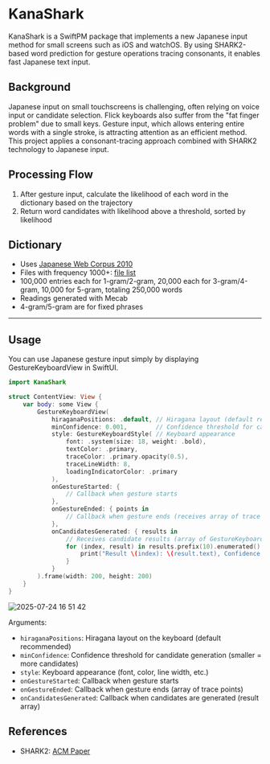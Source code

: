 # KanaShark

KanaShark is a SwiftPM package that implements a new Japanese input method for small screens such as iOS and watchOS. By using SHARK2-based word prediction for gesture operations tracing consonants, it enables fast Japanese text input.

## Background

Japanese input on small touchscreens is challenging, often relying on voice input or candidate selection. Flick keyboards also suffer from the "fat finger problem" due to small keys. Gesture input, which allows entering entire words with a single stroke, is attracting attention as an efficient method. This project applies a consonant-tracing approach combined with SHARK2 technology to Japanese input.

## Processing Flow

1. After gesture input, calculate the likelihood of each word in the dictionary based on the trajectory
2. Return word candidates with likelihood above a threshold, sorted by likelihood

## Dictionary

- Uses [Japanese Web Corpus 2010](https://www.s-yata.jp/corpus/nwc2010/)
- Files with frequency 1000+: [file list](https://s3-ap-northeast-1.amazonaws.com/nwc2010-ngrams/word/over999/filelist)
- 100,000 entries each for 1-gram/2-gram, 20,000 each for 3-gram/4-gram, 10,000 for 5-gram, totaling 250,000 words
- Readings generated with Mecab
- 4-gram/5-gram are for fixed phrases
---
## Usage

You can use Japanese gesture input simply by displaying GestureKeyboardView in SwiftUI.

```swift
import KanaShark

struct ContentView: View {
    var body: some View {
        GestureKeyboardView(
            hiraganaPositions: .default, // Hiragana layout (default recommended)
            minConfidence: 0.001,        // Confidence threshold for candidate generation
            style: GestureKeyboardStyle( // Keyboard appearance
                font: .system(size: 18, weight: .bold),
                textColor: .primary,
                traceColor: .primary.opacity(0.5),
                traceLineWidth: 8,
                loadingIndicatorColor: .primary
            ),
            onGestureStarted: {
                // Callback when gesture starts
            },
            onGestureEnded: { points in
                // Callback when gesture ends (receives array of trace points)
            },
            onCandidatesGenerated: { results in
                // Receives candidate results (array of GestureKeyboardResult)
                for (index, result) in results.prefix(10).enumerated() {
                    print("Result \(index): \(result.text), Confidence: \(result.confidence)")
                }
            }
        ).frame(width: 200, height: 200)
    }
}
```

![2025-07-24 16 51 42](https://github.com/user-attachments/assets/fb06565d-5833-420c-a7aa-fa6b8d428029)


Arguments:

- `hiraganaPositions`: Hiragana layout on the keyboard (default recommended)
- `minConfidence`: Confidence threshold for candidate generation (smaller = more candidates)
- `style`: Keyboard appearance (font, color, line width, etc.)
- `onGestureStarted`: Callback when gesture starts
- `onGestureEnded`: Callback when gesture ends (array of trace points)
- `onCandidatesGenerated`: Callback when candidates are generated (result array)


## References

- SHARK2: [ACM Paper](https://dl.acm.org/doi/10.1145/1029632.1029640)

